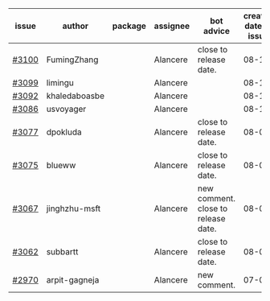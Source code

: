 | issue | author | package | assignee | bot advice | created date of issue | target release date | date from target |
| ------ | ------ | ------ | ------ | ------ | ------ | ------ | :-----: |
| [#3100](https://github.com/Azure/sdk-release-request/issues/3100) | FumingZhang |  | Alancere | close to release date.  | 08-18 | 08-22 | 0 |
| [#3099](https://github.com/Azure/sdk-release-request/issues/3099) | limingu |  | Alancere |  | 08-18 | 08-31 |  |
| [#3092](https://github.com/Azure/sdk-release-request/issues/3092) | khaledaboasbe |  | Alancere |  | 08-15 | 08-29 |  |
| [#3086](https://github.com/Azure/sdk-release-request/issues/3086) | usvoyager |  | Alancere |  | 08-12 | 08-29 |  |
| [#3077](https://github.com/Azure/sdk-release-request/issues/3077) | dpokluda |  | Alancere | close to release date.  | 08-09 | 08-23 | 1 |
| [#3075](https://github.com/Azure/sdk-release-request/issues/3075) | blueww |  | Alancere | close to release date.  | 08-09 | 08-23 | 1 |
| [#3067](https://github.com/Azure/sdk-release-request/issues/3067) | jinghzhu-msft |  | Alancere | new comment. close to release date.  | 08-08 | 08-23 | 1 |
| [#3062](https://github.com/Azure/sdk-release-request/issues/3062) | subbartt |  | Alancere | close to release date.  | 08-08 | 08-22 | 0 |
| [#2970](https://github.com/Azure/sdk-release-request/issues/2970) | arpit-gagneja |  | Alancere | new comment. | 07-04 | 09-30 |  |
